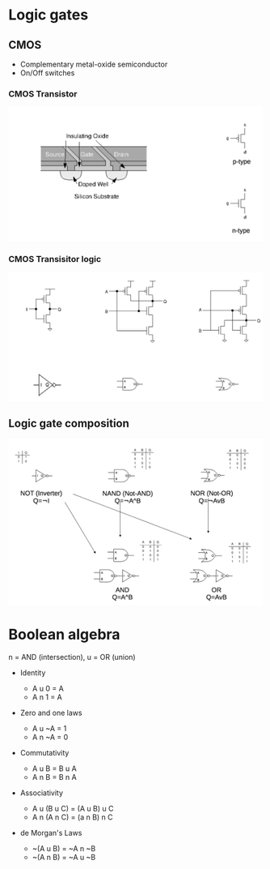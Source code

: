 # Logic gates

## CMOS
* Complementary metal-oxide semiconductor
* On/Off switches

### CMOS Transistor

![CMOS transistor diagram](img/cmos_transistor.png)

### CMOS Transisitor logic

![CMOS transistor logic](img/cmos_transistor_logic.png)

## Logic gate composition

![Logic gate composition](img/logic_gate_composition.png)

# Boolean algebra

n = AND (intersection), u = OR (union)

* Identity
	* A u 0 = A
	* A n 1 = A

* Zero and one laws
	* A u ~A = 1
	* A n ~A = 0

* Commutativity
	* A u B = B u A
	* A n B = B n A

* Associativity
	* A u (B u C) = (A u B) u C
	* A n (A n C) = (a n B) n C

* de Morgan's Laws
	* ~(A u B) = ~A n ~B
	* ~(A n B) = ~A u ~B
